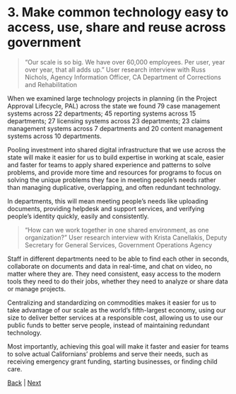# 3. Make common technology easy to access, use, share and reuse across government 
>“Our scale is so big. We have over 60,000 employees. Per user, year over year, that all adds up.”
User research interview with Russ Nichols, Agency Information Officer, CA Department of Corrections and Rehabilitation

When we examined large technology projects in planning (in the Project Approval Lifecycle, PAL) across the state we found 79 case management systems across 22 departments; 45 reporting systems across 15 departments; 27 licensing systems across 23 departments; 23 claims management systems across 7 departments and 20 content management systems across 10 departments.

Pooling investment into shared digital infrastructure that we use across the state will make it easier for us to build expertise in working at scale, easier and faster for teams to apply shared experience and patterns to solve problems, and provide more time and resources for programs to focus on solving the unique problems they face in meeting people’s needs rather than managing duplicative, overlapping, and often redundant technology. 

In departments, this will mean meeting people’s needs like uploading documents, providing helpdesk and support services, and verifying people’s identity quickly, easily and consistently.

>“How can we work together in one shared environment, as one organization?”
User research interview with Krista Canellakis, Deputy Secretary for General Services, Government Operations Agency

Staff in different departments need to be able to find each other in seconds, collaborate on documents and data in real-time, and chat on video, no matter where they are. They need consistent, easy access to the modern tools they need to do their jobs, whether they need to analyze or share data or manage projects. 

Centralizing and standardizing on commodities makes it easier for us to take advantage of our scale as the world’s fifth-largest economy, using our size to deliver better services at a responsible cost, allowing us to use our public funds to better serve people, instead of maintaining redundant technology. 

Most importantly, achieving this goal will make it faster and easier for teams to solve actual Californians’ problems and serve their needs, such as receiving emergency grant funding, starting businesses, or finding child care. 

[Back](./two.html) | [Next](./four.html)